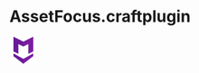 AssetFocus.craftplugin
======================

![screenshot](https://github.com/adam-p/markdown-here/raw/master/src/common/images/icon48.png)